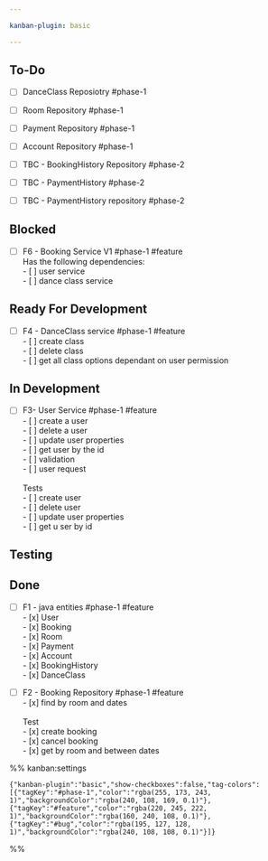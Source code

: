 ```yaml
---

kanban-plugin: basic

---
```


## To-Do

- [ ] DanceClass Reposiotry #phase-1
- [ ] Room Repository #phase-1
- [ ] Payment Repository #phase-1
- [ ] Account Repository #phase-1
- [ ] TBC - BookingHistory Repository #phase-2
- [ ] TBC - PaymentHistory #phase-2
- [ ] TBC - PaymentHistory repository #phase-2


## Blocked

- [ ] F6 - Booking Service V1 #phase-1 #feature <br>Has the following dependencies:<br>- [ ] user service<br>- [ ] dance class service


## Ready For Development

- [ ] F4 - DanceClass service #phase-1 #feature <br>- [ ] create class<br>- [ ] delete class<br>- [ ] get all class options dependant on user permission


## In Development

- [ ] F3- User Service #phase-1 #feature <br>- [ ] create a user<br>- [ ] delete a user<br>- [ ] update user properties<br>- [ ] get user by the id<br>- [ ] validation<br>- [ ] user request<br><br>Tests<br>- [ ] create user<br>- [ ] delete user<br>- [ ] update user properties<br>- [ ] get u ser by id


## Testing



## Done

- [ ] F1 - java entities #phase-1 #feature <br>- [x] User<br>- [x] Booking<br>- [x] Room<br>- [x] Payment<br>- [x] Account<br>- [x] BookingHistory<br>- [x] DanceClass
- [ ] F2 - Booking Repository #phase-1 #feature <br>- [x] find by room and dates<br><br>Test<br>- [x] create booking<br>- [x] cancel booking<br>- [x] get by room and between dates




%% kanban:settings
```
{"kanban-plugin":"basic","show-checkboxes":false,"tag-colors":[{"tagKey":"#phase-1","color":"rgba(255, 173, 243, 1)","backgroundColor":"rgba(240, 108, 169, 0.1)"},{"tagKey":"#feature","color":"rgba(220, 245, 222, 1)","backgroundColor":"rgba(160, 240, 108, 0.1)"},{"tagKey":"#bug","color":"rgba(195, 127, 128, 1)","backgroundColor":"rgba(240, 108, 108, 0.1)"}]}
```
%%